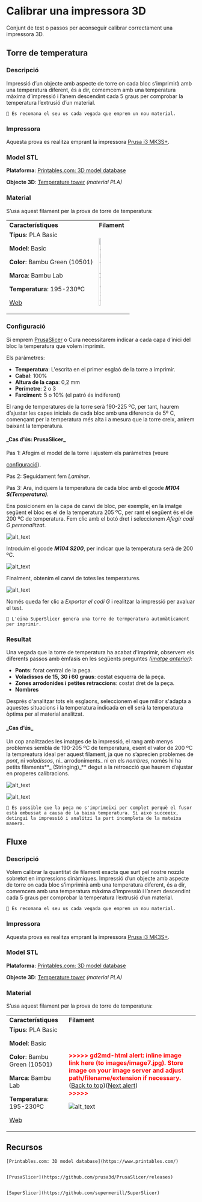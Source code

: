 # Calibrar una impressora 3D

Conjunt de test o passos per aconseguir calibrar correctament una impressora 3D.


<h2 id="torre-de-temperatura">Torre de temperatura</h2>


<h3>Descripció</h3>


Impressió d’un objecte amb aspecte de torre on cada bloc s’imprimirà amb una temperatura diferent, és a dir, comemcem amb una temperatura màxima d’impressió i l’anem descendint cada 5 graus per comprobar la temperatura l’extrusió d’un material.


```
🔅 Es recomana el seu us cada vegada que emprem un nou material.
```


<h3>Impressora</h3>


Aquesta prova es realitza emprant la impressora [Prusa i3 MK3S+](https://www.prusa3d.com/es/categoria/original-prusa-i3-mk3s/).

<h3>Model STL</h3>


**Plataforma**: [Printables.com: 3D model database](#bookmark=id.u12klh5vmi5h)

**Objecte 3D**: [Temperature tower](https://www.printables.com/model/316034-temperature-tower) _(material PLA)_

<h3>Material</h3>


S’usa aquest filament per la prova de torre de temperatura:


<table>
  <tr>
   <td><strong>Característiques</strong>
   </td>
   <td><strong>Filament</strong>
   </td>
  </tr>
  <tr>
   <td><strong>Tipus</strong>: PLA Basic
<p>
<strong>Model</strong>: Basic
<p>
<strong>Color</strong>: Bambu Green (10501) 
<p>
<strong>Marca</strong>: Bambu Lab
<p>
<strong>Temperatura</strong>: 195-230ºC
<p>
<a href="https://eu.store.bambulab.com/en-es/products/pla-basic-filament?variant=46673378607452">Web</a>
   </td>
   <td>



<img src="calibrate/images/image3.jpg" width="25%" alt="alt_text" title="image_tooltip">

   </td>
  </tr>
</table>


<h3>Configuració</h3>


Si emprem [PrusaSlicer](#bookmark=id.vazuuk5zzkog) o Cura necessitarem indicar a cada capa d’inici del bloc la temperatura que volem imprimir.

Els paràmetres:



* **Temperatura**: L'escrita en el primer esglaó de la torre a imprimir.
* **Cabal**: 100%
* **Altura de la capa**: 0,2 mm
* **Perímetre**: 2 o 3
* **Farciment**: 5 o 10% (el patró és indiferent)

El rang de temperatures de la torre serà 190-225 ºC, per tant, haurem d’ajustar les capes inicials de cada bloc amb una diferencia de 5º C, començant per la temperatura més alta i a mesura que la torre creix, anirem baixant la temperatura.

<h4>_Cas d’ús: PrusaSlicer_</h4>


Pas 1: Afegim el model de la torre i ajustem els paràmetres (veure 

[configuració](#heading=h.mumsqpljsap7)).

Pas 2: Seguidament fem _Laminar_.

Pas 3: Ara, indiquem la temperatura de cada bloc amb el gcode **_M104 S(Temperatura)_**. 

Ens posicionem en la capa de canvi de bloc, per exemple, en la imatge següent el bloc es el de la temperatura 205 ºC, per rant el següent és el de 200 ºC de temperatura. Fem clic amb el botó dret i seleccionem _Afegir codi G personalitzat_.




![alt_text](calibrate/images/image1.png "image_tooltip")


Introduim el gcode **_M104 S200_**, per indicar que la temperatura serà de 200 ºC.




![alt_text](calibrate/images/image2.png "image_tooltip")


Finalment, obtenim el canvi de totes les temperatures.



![alt_text](calibrate/images/image5.png "image_tooltip")


Només queda fer clic a _Exportar el codi G_ i realitzar la impressió per avaluar el test.


```
🔅 L'eina SuperSlicer genera una torre de termperatura automàticament per imprimir.
```


<h3>Resultat</h3>


Una vegada que la torre de temperatura ha acabat d'imprimir, observem els diferents passos amb èmfasis en les següents preguntes _([imatge anterior](#bookmark=id.k4gskpg31e39))_:



* **Ponts**: forat central de la peça.
* **Voladissos de 15, 30 i 60 graus**: costat esquerra de la peça.
* **Zones arrodonides i petites retraccions**: costat dret de la peça.
* **Nombres**

Després d'analitzar tots els esglaons, seleccionem el que millor s'adapta a aquestes situacions i la temperatura indicada en ell serà la temperatura òptima per al material analitzat.

<h4>_Cas d’ús_</h4>


Un cop analitzades les imatges de la impressió, el rang amb menys problemes sembla de 190-205 ºC de temperatura, esent el valor de 200 ºC la tempreatura ideal per aquest filament, ja que no s’aprecien problemes de _pont_, ni _voladissos_, ni_ arrodoniments_  ni en els _nombres_, només hi ha petits filaments**_ (Stringing)_** degut a la retroacció que haurem d’ajustar en properes calibracions.




![alt_text](calibrate/images/image4.jpg "image_tooltip")



![alt_text](calibrate/images/image6.jpg "image_tooltip")



```
🔅 És possible que la peça no s'imprimeixi per complet perquè el fusor està embussat a causa de la baixa temperatura. Si això succeeix, detingui la impressió i analitzi la part incompleta de la mateixa manera.
```




<h2 id="fluxe">Fluxe</h2>


<h3>Descripció</h3>


Volem calibrar la quantitat de filament exacta que surt pel nostre nozzle sobretot en impressions dinàmiques.  Impressió d’un objecte amb aspecte de torre on cada bloc s’imprimirà amb una temperatura diferent, és a dir, comemcem amb una temperatura màxima d’impressió i l’anem descendint cada 5 graus per comprobar la temperatura l’extrusió d’un material.


```
🔅 Es recomana el seu us cada vegada que emprem un nou material.
```


<h3>Impressora</h3>


Aquesta prova es realitza emprant la impressora [Prusa i3 MK3S+](https://www.prusa3d.com/es/categoria/original-prusa-i3-mk3s/).

<h3>Model STL</h3>


**Plataforma**: [Printables.com: 3D model database](#bookmark=id.u12klh5vmi5h)

**Objecte 3D**: [Temperature tower](https://www.printables.com/model/316034-temperature-tower) _(material PLA)_

<h3>Material</h3>


S’usa aquest filament per la prova de torre de temperatura:


<table>
  <tr>
   <td><strong>Característiques</strong>
   </td>
   <td><strong>Filament</strong>
   </td>
  </tr>
  <tr>
   <td><strong>Tipus</strong>: PLA Basic
<p>
<strong>Model</strong>: Basic
<p>
<strong>Color</strong>: Bambu Green (10501) 
<p>
<strong>Marca</strong>: Bambu Lab
<p>
<strong>Temperatura</strong>: 195-230ºC
<p>
<a href="https://eu.store.bambulab.com/en-es/products/pla-basic-filament?variant=46673378607452">Web</a>
   </td>
   <td>

<p id="gdcalert8" ><span style="color: red; font-weight: bold">>>>>>  gd2md-html alert: inline image link here (to images/image7.jpg). Store image on your image server and adjust path/filename/extension if necessary. </span><br>(<a href="#">Back to top</a>)(<a href="#gdcalert9">Next alert</a>)<br><span style="color: red; font-weight: bold">>>>>> </span></p>


<img src="calibrate/images/image7.jpg" width="" alt="alt_text" title="image_tooltip">

   </td>
  </tr>
</table>




<h2 id="recursos">Recursos</h2>



    [Printables.com: 3D model database](https://www.printables.com/)


    [PrusaSlicer](https://github.com/prusa3d/PrusaSlicer/releases)


    [SuperSlicer](https://github.com/supermerill/SuperSlicer)
